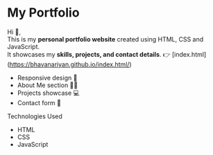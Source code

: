 # My Portfolio

Hi 👋,  
This is my **personal portfolio website** created using HTML, CSS and JavaScript.  
It showcases my **skills, projects, and contact details**.
👉 [index.html]              
(https://bhavanariyan.github.io/index.html/)
- Responsive design 📱
- About Me section 🙋‍♀️
- Projects showcase 💻
- Contact form 📧

Technologies Used
- HTML
- CSS
- JavaScript
